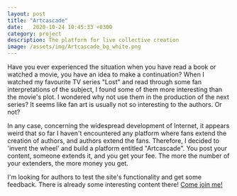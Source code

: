 ```yaml
---
layout: post
title: "Artcascade"
date:   2020-10-24 10:45:33 +0300
category: project
description: The platform for live collective creation
image: /assets/img/Artcascade_bg_white.png
---
```

Have you ever experienced the situation when you have read a book or watched a movie, you have an idea to make a continuation? When I watched my favourite TV series "Lost" and read through some fan interpretations of the subject, I found some of them more interesting than the movie's plot. I wondered why not use them in the production of the next series? It seems like fan art is usually not so interesting to the authors. Or not?

In any case, concerning the widespread development of Internet, it appears weird that so far I haven't encountered any platform where fans extend the creation of authors, and authors extend the fans. Therefore, I decided to 'invent the wheel' and build a platform entitled "Artcascade". You post your content, someone extends it, and you get your fee. The more the number of your extenders, the more money you get.

I'm looking for authors to test the site's functionality and get some feedback. There is already some interesting content there! [Come join me!](https://artcascade.site/accounts/signup/)